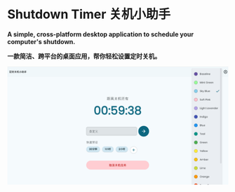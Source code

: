 # Shutdown Timer 关机小助手

**A simple, cross-platform desktop application to schedule your computer's shutdown.**



**一款简洁、跨平台的桌面应用，帮你轻松设置定时关机。**





![EcoPaste_pm9-2h_EYtmiKBKKyRW_A](https://raw.githubusercontent.com/doraemonkeys/picture/master/1/20250610112650092.png)
